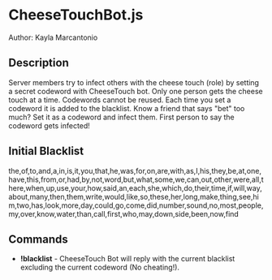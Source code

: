 # CheeseTouchBot.js
Author: Kayla Marcantonio

## Description
Server members try to infect others with the cheese touch (role) by setting a secret codeword with CheeseTouch bot.
Only one person gets the cheese touch at a time. Codewords cannot be reused. Each time you set a codeword it is added to the blacklist.
Know a friend that says "bet" too much? Set it as a codeword and infect them. First person to say the codeword gets infected!

## Initial Blacklist
the,of,to,and,a,in,is,it,you,that,he,was,for,on,are,with,as,I,his,they,be,at,one,have,this,from,or,had,by,not,word,but,what,some,we,can,out,other,were,all,there,when,up,use,your,how,said,an,each,she,which,do,their,time,if,will,way,about,many,then,them,write,would,like,so,these,her,long,make,thing,see,him,two,has,look,more,day,could,go,come,did,number,sound,no,most,people,my,over,know,water,than,call,first,who,may,down,side,been,now,find

## Commands
- **!blacklist** - CheeseTouch Bot will reply with the current blacklist excluding the current codeword (No cheating!).